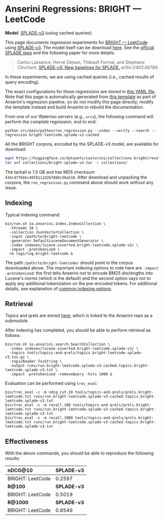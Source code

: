 # Anserini Regressions: BRIGHT &mdash; LeetCode

**Model**: [SPLADE-v3](https://arxiv.org/abs/2403.06789) (using cached queries)

This page documents regression experiments for [BRIGHT &mdash; LeetCode](https://brightbenchmark.github.io/) using [SPLADE-v3](https://arxiv.org/abs/2403.06789).
The model itself can be download [here](https://huggingface.co/naver/splade-v3).
See the [official SPLADE repo](https://github.com/naver/splade) and the following paper for more details:

> Carlos Lassance, Hervé Déjean, Thibault Formal, and Stéphane Clinchant. [SPLADE-v3: New baselines for SPLADE.](https://arxiv.org/abs/2403.06789) _arXiv:2403.06789_.

In these experiments, we are using cached queries (i.e., cached results of query encoding).

The exact configurations for these regressions are stored in [this YAML file](../../src/main/resources/regression/bright-leetcode.splade-v3.cached.yaml).
Note that this page is automatically generated from [this template](../../src/main/resources/docgen/templates/bright-leetcode.splade-v3.cached.template) as part of Anserini's regression pipeline, so do not modify this page directly; modify the template instead and build Anserini to rebuild the documentation.

From one of our Waterloo servers (e.g., `orca`), the following command will perform the complete regression, end to end:

```
python src/main/python/run_regression.py --index --verify --search --regression bright-leetcode.splade-v3.cached
```

All the BRIGHT corpora, encoded by the SPLADE-v3 model, are available for download:

```bash
wget https://huggingface.co/datasets/castorini/collections-bright/resolve/main/bright-splade-v3.tar -P collections/
tar xvf collections/bright-splade-v3.tar -C collections/
```

The tarball is 1.5 GB and has MD5 checksum `434cd776b5c40f8112d2bf888c58a516`.
After download and unpacking the corpora, the `run_regression.py` command above should work without any issue.

## Indexing

Typical indexing command:

```
bin/run.sh io.anserini.index.IndexCollection \
  -threads 16 \
  -collection JsonVectorCollection \
  -input /path/to/bright-leetcode \
  -generator DefaultLuceneDocumentGenerator \
  -index indexes/lucene-inverted.bright-leetcode.splade-v3/ \
  -impact -pretokenized \
  >& logs/log.bright-leetcode &
```

The path `/path/to/bright-leetcode/` should point to the corpus downloaded above.
The important indexing options to note here are `-impact -pretokenized`: the first tells Anserini not to encode BM25 doclengths into Lucene's norms (which is the default) and the second option says not to apply any additional tokenization on the pre-encoded tokens.
For additional details, see explanation of [common indexing options](../../docs/common-indexing-options.md).

## Retrieval

Topics and qrels are stored [here](https://github.com/castorini/anserini-tools/tree/master/topics-and-qrels), which is linked to the Anserini repo as a submodule.

After indexing has completed, you should be able to perform retrieval as follows:

```
bin/run.sh io.anserini.search.SearchCollection \
  -index indexes/lucene-inverted.bright-leetcode.splade-v3/ \
  -topics tools/topics-and-qrels/topics.bright-leetcode.splade-v3.tsv.gz \
  -topicReader TsvString \
  -output runs/run.bright-leetcode.splade-v3-cached.topics.bright-leetcode.splade-v3.txt \
  -impact -pretokenized -removeQuery -hits 1000 &
```

Evaluation can be performed using `trec_eval`:

```
bin/trec_eval -c -m ndcg_cut.10 tools/topics-and-qrels/qrels.bright-leetcode.txt runs/run.bright-leetcode.splade-v3-cached.topics.bright-leetcode.splade-v3.txt
bin/trec_eval -c -m recall.100 tools/topics-and-qrels/qrels.bright-leetcode.txt runs/run.bright-leetcode.splade-v3-cached.topics.bright-leetcode.splade-v3.txt
bin/trec_eval -c -m recall.1000 tools/topics-and-qrels/qrels.bright-leetcode.txt runs/run.bright-leetcode.splade-v3-cached.topics.bright-leetcode.splade-v3.txt
```

## Effectiveness

With the above commands, you should be able to reproduce the following results:

| **nDCG@10**                                                                                                  | **SPLADE-v3**|
|:-------------------------------------------------------------------------------------------------------------|-----------|
| BRIGHT: LeetCode                                                                                             | 0.2597    |
| **R@100**                                                                                                    | **SPLADE-v3**|
| BRIGHT: LeetCode                                                                                             | 0.5019    |
| **R@1000**                                                                                                   | **SPLADE-v3**|
| BRIGHT: LeetCode                                                                                             | 0.8549    |
